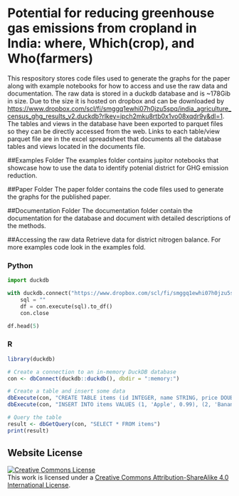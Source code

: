 # Potential for reducing greenhouse gas emissions from cropland in India: where, Which(crop), and Who(farmers) 

This respository stores code files used to generate the graphs for the paper along with example notebooks for how to access and use the raw data and documentation. The raw data is stored in a duckdb database and is ~178Gib in size. Due to the size it is hosted on dropbox and can be downloaded by https://www.dropbox.com/scl/fi/smggq1ewhi07h0jzu5spq/india_agriculture_census_ghg_results_v2.duckdb?rlkey=ipch2mku8rtb0x1vo08xqdr9y&dl=1. The tables and views in the database have been exported to parquet files so they can be directly accessed from the web. Links to each table/view parquet file are in the excel spreadsheet that documents all the database tables and views located in the documents file. 


##Examples Folder
The examples folder contains jupitor notebooks that showcase how to use the data to identify potenial district for GHG emission reduction. 

##Paper Folder
The paper folder contains the code files used to generate the graphs for the published paper. 

##Documentation Folder
The documentation folder contain the documentation for the database and document with detailed descriptions of the methods.

##Accessing the raw data 
Retrieve data for district nitrogen balance. 
For more examples code look in the examples fold.
### Python
```python
import duckdb 

with duckdb.connect("https://www.dropbox.com/scl/fi/smggq1ewhi07h0jzu5spq/india_agriculture_census_ghg_results_v2.duckdb?rlkey=ipch2mku8rtb0x1vo08xqdr9y&raw=1",readonly=True) as conn:
    sql = ""
    df = con.execute(sql).to_df()
    con.close

df.head(5)

```
    
### R
```r
library(duckdb)

# Create a connection to an in-memory DuckDB database
con <- dbConnect(duckdb::duckdb(), dbdir = ":memory:")

# Create a table and insert some data
dbExecute(con, "CREATE TABLE items (id INTEGER, name STRING, price DOUBLE)")
dbExecute(con, "INSERT INTO items VALUES (1, 'Apple', 0.99), (2, 'Banana', 0.59), (3, 'Cherry', 2.99)")

# Query the table
result <- dbGetQuery(con, "SELECT * FROM items")
print(result)
```
## Website License
<a rel="license" href="http://creativecommons.org/licenses/by-sa/4.0/"><img alt="Creative Commons License" style="border-width:0" src="https://i.creativecommons.org/l/by-sa/4.0/88x31.png" /></a><br />This work is licensed under a <a rel="license" href="http://creativecommons.org/licenses/by-sa/4.0/">Creative Commons Attribution-ShareAlike 4.0 International License</a>.
